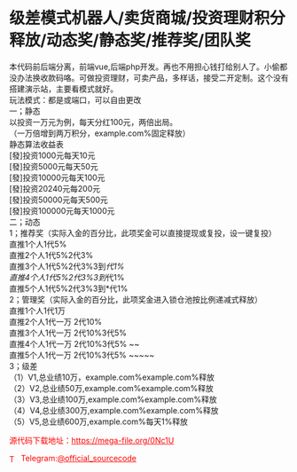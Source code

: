 # 级差模式机器人/卖货商城/投资理财积分释放/动态奖/静态奖/推荐奖/团队奖

本代码前后端分离，前端vue,后端php开发。再也不用担心钱打给别人了。小偷都没办法换收款码咯。可做投资理财，可卖产品，多样话，接受二开定制。这个没有搭建演示站，主要看模式就好。<br>玩法模式：都是或端口，可以自由更改<br>一；静态<br>以投资一万元为例，每天分红100元，两倍出局。<br>（一万倍增到两万积分，example.com%固定释放）<br>静态算法收益表<br>[發]投资1000元每天10元<br>[發]投资5000元每天50元<br>[發]投资10000元每天100元<br>[發]投资20240元每200元<br>[發]投资50000元每天500元<br>[發]投资100000元每天1000元<br>二；动态<br>1；推荐奖（实际入金的百分比，此项奖金可以直接提现或复投，设一键复投）<br>直推1个人1代5%<br>直推2个人1代5%2代3%<br>直推3个人1代5%2代3%3到*代1%<br>直推4个人1代5%2代3%3到*代1%<br>直推5个人1代5%2代3%3到*代1%<br>2；管理奖（实际入金的百分比，此项奖金进入锁仓池按比例递减式释放）<br>直推1个人1代1万<br>直推2个人1代一万 2代10%<br>直推3个人1代一万 2代10%3代5%<br>直推4个人1代一万 2代10%3代5% ~~<br>直推5个人1代一万 2代10%3代5% ~~~~~<br>3；级差<br>（1）V1,总业绩10万，example.com%example.com%释放<br>（2）V2,总业绩50万,example.com%example.com%释放<br>（3）V3,总业绩100万,example.com%example.com%释放<br>（4）V4,总业绩300万,example.com%example.com%释放<br>（5）V5,总业绩600万,example.com%每天1%释放<br>


<p style="color: red;">源代码下载地址：<a href="https://mega-file.org/0Nc1U" style="color: red;">https://mega-file.org/0Nc1U</a></p><p style="color: red;"><img src="https://cdn-icons-png.flaticon.com/512/2111/2111646.png" alt="Telegram Icon" style="width: 16px; vertical-align: middle; margin-right: 5px;">Telegram:<a href="https://t.me/official_sourcecode" style="color: red;">@official_sourcecode</a></p>